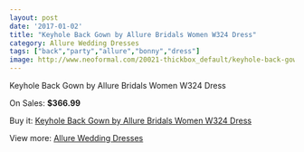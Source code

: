 ```yaml
---
layout: post
date: '2017-01-02'
title: "Keyhole Back Gown by Allure Bridals Women W324 Dress"
category: Allure Wedding Dresses
tags: ["back","party","allure","bonny","dress"]
image: http://www.neoformal.com/20021-thickbox_default/keyhole-back-gown-by-allure-bridals-women-w324-dress.jpg
---
```

Keyhole Back Gown by Allure Bridals Women W324 Dress

On Sales: **$366.99**
<a href="https://www.neoformal.com/en/allure-wedding-dresses-2014/6380-keyhole-back-gown-by-allure-bridals-women-w324-dress.html"><amp-img layout="responsive" width="600" height="600" src="//www.neoformal.com/20021-thickbox_default/keyhole-back-gown-by-allure-bridals-women-w324-dress.jpg" alt="Keyhole Back Gown by Allure Bridals Women W324 Dress 0" /></a>
<a href="https://www.neoformal.com/en/allure-wedding-dresses-2014/6380-keyhole-back-gown-by-allure-bridals-women-w324-dress.html"><amp-img layout="responsive" width="600" height="600" src="//www.neoformal.com/20024-thickbox_default/keyhole-back-gown-by-allure-bridals-women-w324-dress.jpg" alt="Keyhole Back Gown by Allure Bridals Women W324 Dress 1" /></a>
<a href="https://www.neoformal.com/en/allure-wedding-dresses-2014/6380-keyhole-back-gown-by-allure-bridals-women-w324-dress.html"><amp-img layout="responsive" width="600" height="600" src="//www.neoformal.com/20023-thickbox_default/keyhole-back-gown-by-allure-bridals-women-w324-dress.jpg" alt="Keyhole Back Gown by Allure Bridals Women W324 Dress 2" /></a>
<a href="https://www.neoformal.com/en/allure-wedding-dresses-2014/6380-keyhole-back-gown-by-allure-bridals-women-w324-dress.html"><amp-img layout="responsive" width="600" height="600" src="//www.neoformal.com/20022-thickbox_default/keyhole-back-gown-by-allure-bridals-women-w324-dress.jpg" alt="Keyhole Back Gown by Allure Bridals Women W324 Dress 3" /></a>

Buy it: [Keyhole Back Gown by Allure Bridals Women W324 Dress](https://www.neoformal.com/en/allure-wedding-dresses-2014/6380-keyhole-back-gown-by-allure-bridals-women-w324-dress.html "Keyhole Back Gown by Allure Bridals Women W324 Dress")

View more: [Allure Wedding Dresses](https://www.neoformal.com/en/82-allure-wedding-dresses-2014 "Allure Wedding Dresses")